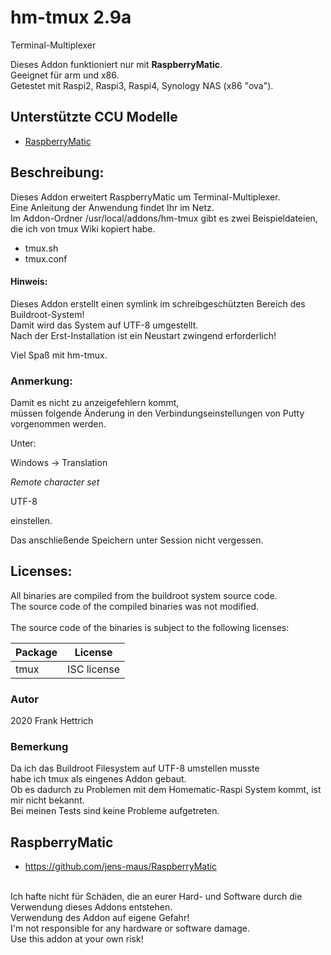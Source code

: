 ﻿# hm-tmux 2.9a
Terminal-Multiplexer

Dieses Addon funktioniert nur mit <B>RaspberryMatic</B>.<br>
Geeignet für arm und x86.<br>
Getestet mit Raspi2, Raspi3, Raspi4, Synology NAS (x86 "ova").

## Unterstützte CCU Modelle
* [RaspberryMatic](http://homematic-forum.de/forum/viewtopic.php?f=56&t=26917)

## Beschreibung:
Dieses Addon erweitert RaspberryMatic um Terminal-Multiplexer.<br>
Eine Anleitung der Anwendung findet Ihr im Netz.<br>
Im Addon-Ordner /usr/local/addons/hm-tmux gibt es zwei Beispieldateien,
die ich von tmux Wiki kopiert habe.

* tmux.sh
* tmux.conf

#### Hinweis:
Dieses Addon erstellt einen symlink im schreibgeschützten Bereich des Buildroot-System!<br>
Damit wird das System auf UTF-8 umgestellt.<br>
Nach der Erst-Installation ist ein Neustart zwingend erforderlich!<br>

Viel Spaß mit hm-tmux.

### Anmerkung:
Damit es nicht zu anzeigefehlern kommt,<br>
müssen folgende Änderung in den Verbindungseinstellungen von Putty vorgenommen werden.<br>

Unter:

Windows -> Translation

*Remote character set*

UTF-8

einstellen.

Das anschließende Speichern unter Session nicht vergessen.

## Licenses:
All binaries are compiled from the buildroot system source code.<br>
The source code of the compiled binaries was not modified.<br>
<br>
The source code of the binaries is subject to the following licenses:<br>

| Package | License |
| ------------- | ------------- |
| tmux | ISC license |

### Autor
2020 Frank Hettrich

### Bemerkung
Da ich das Buildroot Filesystem auf UTF-8 umstellen musste<br>
habe ich tmux als eingenes Addon gebaut.<br>
Ob es dadurch zu Problemen mit dem Homematic-Raspi System kommt, ist mir nicht bekannt.<br>
Bei meinen Tests sind keine Probleme aufgetreten.

## RaspberryMatic
* https://github.com/jens-maus/RaspberryMatic<br>
<br>
Ich hafte nicht für Schäden, die an eurer Hard- und Software
durch die Verwendung dieses Addons entstehen.<br>
Verwendung des Addon auf eigene Gefahr!<br>
I'm not responsible for any hardware or software damage.<br>
Use this addon at your own risk!
